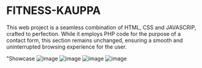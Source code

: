 # FITNESS-KAUPPA
This web project is a seamless combination of HTML, CSS and JAVASCRIP, crafted to perfection. While it employs PHP code for the purpose of a contact form, this section remains unchanged, ensuring a smooth and uninterrupted browsing experience for the user.

"Showcase
![image](https://user-images.githubusercontent.com/69573290/235531653-89340205-3b36-4ee2-b24f-dbd929eb8bf8.png)
![image](https://user-images.githubusercontent.com/69573290/235531692-e7ba2f26-cb95-44e0-9bbe-7a67a0c60ea9.png)
![image](https://user-images.githubusercontent.com/69573290/235531729-48e41828-ea93-4824-8375-53de5514ba54.png)
![image](https://user-images.githubusercontent.com/69573290/235531866-ed6c5765-d2bd-4714-8dbd-ca12f5e3134e.png)
